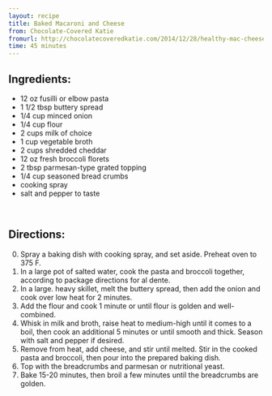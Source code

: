 ```yaml
---
layout: recipe
title: Baked Macaroni and Cheese
from: Chocolate-Covered Katie
fromurl: http://chocolatecoveredkatie.com/2014/12/28/healthy-mac-cheese/
time: 45 minutes
---
```


Ingredients:
------------

* 12 oz fusilli or elbow pasta
* 1 1/2 tbsp buttery spread
* 1/4 cup minced onion
* 1/4 cup flour
* 2 cups milk of choice
* 1 cup vegetable broth
* 2 cups shredded cheddar
* 12 oz fresh broccoli florets
* 2 tbsp parmesan-type grated topping 
* 1/4 cup seasoned bread crumbs
* cooking spray
* salt and pepper to taste

<br>

Directions:
-----------

0. Spray a baking dish with cooking spray, and set aside. Preheat oven to 375 F. 
1. In a large pot of salted water, cook the pasta and broccoli together, according to package directions for al dente. 
2. In a large. heavy skillet, melt the buttery spread, then add the onion and cook over low heat for 2 minutes. 
3. Add the flour and cook 1 minute or until flour is golden and well-combined. 
4. Whisk in milk and broth, raise heat to medium-high until it comes to a boil, then cook an additional 5 minutes or until smooth and thick. Season with salt and pepper if desired. 
5. Remove from heat, add cheese, and stir until melted. Stir in the cooked pasta and broccoli, then pour into the prepared baking dish. 
6. Top with the breadcrumbs and parmesan or nutritional yeast. 
7. Bake 15-20 minutes, then broil a few minutes until the breadcrumbs are golden. 
